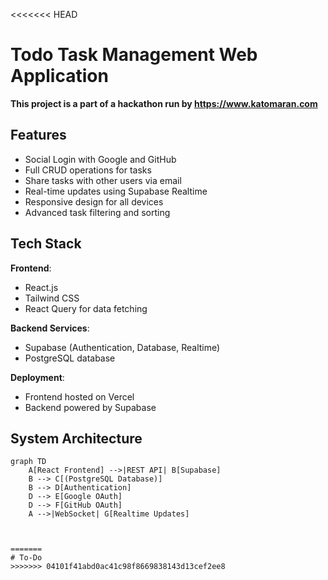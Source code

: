 <<<<<<< HEAD
# Todo Task Management Web Application
**This project is a part of a hackathon run by
https://www.katomaran.com**
## Features

- Social Login with Google and GitHub
- Full CRUD operations for tasks
- Share tasks with other users via email
- Real-time updates using Supabase Realtime
- Responsive design for all devices
- Advanced task filtering and sorting

## Tech Stack

**Frontend**:
- React.js
- Tailwind CSS
- React Query for data fetching

**Backend Services**:
- Supabase (Authentication, Database, Realtime)
- PostgreSQL database

**Deployment**:
- Frontend hosted on Vercel
- Backend powered by Supabase

## System Architecture

```mermaid
graph TD
    A[React Frontend] -->|REST API| B[Supabase]
    B --> C[(PostgreSQL Database)]
    B --> D[Authentication]
    D --> E[Google OAuth]
    D --> F[GitHub OAuth]
    A -->|WebSocket| G[Realtime Updates]



=======
# To-Do
>>>>>>> 04101f41abd0ac41c98f8669838143d13cef2ee8
